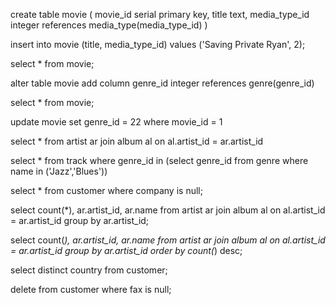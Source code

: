 <!-- Create table movie -->
create table movie (
    movie_id serial primary key,
    title text,
    media_type_id integer references media_type(media_type_id)
)

<!-- Insert new movie -->
insert into movie (title, media_type_id)
values ('Saving Private Ryan', 2);

<!-- Select new movie -->
select * from movie;

<!-- Add column to genre_id -->
alter table movie
add column genre_id integer references genre(genre_id)

<!-- Select movie -->
select * from movie;

<!-- Update movie -->
update movie
set genre_id = 22
where movie_id = 1

<!-- Join artist and album -->
select * from artist ar
join album al
on al.artist_id = ar.artist_id

<!-- sub select -->
select * from track
where genre_id in (select genre_id from genre where name in ('Jazz','Blues'))

<!-- Setting to null and running query -->
select * from customer
where company is null;

<!-- count and group -->
select count(*), ar.artist_id, ar.name from artist ar
join album al on al.artist_id = ar.artist_id
group by ar.artist_id;

select count(*), ar.artist_id, ar.name from artist ar
join album al on al.artist_id = ar.artist_id
group by ar.artist_id
order by count(*) desc;

<!-- select distinct -->
select distinct country from customer;

<!-- delete from -->
delete from customer
where fax is null;
